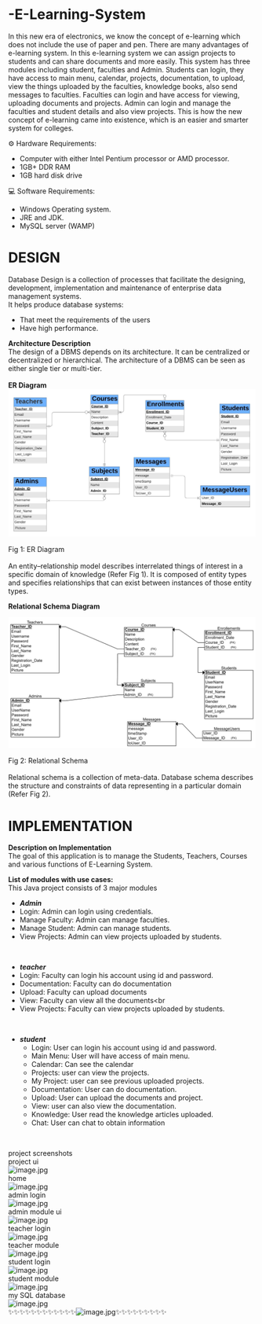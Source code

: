# -E-Learning-System
In this new era of electronics, we know the concept of e-learning which does not include the use of paper and pen. There are many advantages of e-learning system. In this e-learning system we can assign projects to students and can share documents and more easily. This system has three modules including student, faculties and Admin. Students can login, they have access to main menu, calendar, projects, documentation, to upload, view the things uploaded by the faculties, knowledge books, also send messages to faculties. Faculties can login and have access for viewing, uploading documents and projects. Admin can login and manage the faculties and student details and also view projects. This is how the new concept of e-learning came into existence, which is an easier and smarter system for colleges.


⚙️    Hardware Requirements:<br>
*   Computer with either Intel Pentium processor or AMD processor.<br>
*   1GB+ DDR RAM<br>
*   1GB hard disk drive<br>


💻    Software Requirements:<br>
*   Windows Operating system.<br>
*   JRE and JDK.<br>	
*   MySQL server (WAMP)<br>

# DESIGN<br>
Database Design is a collection of processes that facilitate the designing, development, implementation and maintenance of enterprise data management systems.<br>
It helps produce database systems:<br>
*   That meet the requirements of the users<br>
*   Have high performance.<br>

**Architecture Description** <br>
The design of a DBMS depends on its architecture. It can be centralized or decentralized or hierarchical. The architecture of a DBMS can be seen as either single tier or multi-tier.<br><br>
**ER Diagram**
![image.jpg](https://github.com/upadrastaharshavardhan/-E-Learning-System/blob/main/diagram/ER_Diagram.jpg)

Fig 1: ER Diagram <br><br>
An entity–relationship model describes interrelated things of interest in a specific domain of knowledge (Refer Fig 1). It is composed of entity types and specifies relationships that can exist between instances of those entity types.

**Relational Schema Diagram**

![image_1.jpg](https://github.com/upadrastaharshavardhan/-E-Learning-System/blob/main/diagram/Relatoinal_Schema.jpg)

 Fig 2: Relational Schema <br><br>
Relational schema is a collection of meta-data. Database schema describes the structure and constraints of data representing in a particular domain (Refer Fig 2).

# IMPLEMENTATION <br>
**Description on Implementation**<br>
The goal of this application is to manage the Students, Teachers, Courses and various functions of E-Learning System.

**List of modules with use cases:**<br>
This Java project consists of 3 major modules
*  ***Admin***<br>
  *	Login: Admin can login using credentials.<br>
  * Manage Faculty:  Admin can manage faculties.<br>
  * Manage Student: Admin can manage students. <br>
  * View Projects: Admin can view projects uploaded by students.<br>
<br>

*  ***teacher***<br>
  * Login: Faculty can login his account using id and password.<br>
  * Documentation:  Faculty can do documentation <br>
  *	Upload: Faculty can upload documents<br>
  *	View: Faculty can view all the documents<br
  *	View Projects: Faculty can view projects uploaded by students.<br>
<br>

*  ***student***<br>
   *	Login: User can login his account using id and password. <br>
   *	Main Menu: User will have access of main menu.<br>
   *	Calendar: Can see the calendar<br>
   *	Projects:  user can view the projects.<br>
   *	My Project: user can see previous uploaded projects.<br>
   *	Documentation: User can do documentation.<br>
   *	Upload: User can upload the documents and project.<br>
   *	View: user can also view the documentation.<br>
   *	Knowledge: User read the knowledge articles uploaded.<br>
   *	Chat: User can chat to obtain information
<br>

project screenshots
<br>
project ui<br>
![image.jpg](https://github.com/upadrastaharshavardhan/E-Learning-System/blob/main/screenshots/ui.png)
<br>
home<br>
![image.jpg](https://github.com/upadrastaharshavardhan/E-Learning-System/blob/main/screenshots/home.png)
<br>
admin login<br>
![image.jpg](https://github.com/upadrastaharshavardhan/E-Learning-System/blob/main/screenshots/admin%20login.png)
<br>admin module ui<br>
![image.jpg](https://github.com/upadrastaharshavardhan/E-Learning-System/blob/main/screenshots/admin%20module.png)
<br>teacher login<br>
![image.jpg](https://github.com/upadrastaharshavardhan/E-Learning-System/blob/main/screenshots/teacher%20login.png)
<br>teacher module<br>
![image.jpg](https://github.com/upadrastaharshavardhan/E-Learning-System/blob/main/screenshots/teacher%20module.png)
<br>student login<br>
![image.jpg](https://github.com/upadrastaharshavardhan/E-Learning-System/blob/main/screenshots/studentlogin.png)
<br>student module<br>
![image.jpg](https://github.com/upadrastaharshavardhan/E-Learning-System/blob/main/screenshots/student%20module.png)
<br> my SQL database <br>
![image.jpg](https://github.com/upadrastaharshavardhan/E-Learning-System/blob/main/screenshots/database.png)
<br>
✨✨✨✨✨✨✨✨✨✨✨✨![image.jpg](https://64.media.tumblr.com/d0635fa4e4bf417b33f24bd481c21f88/tumblr_ppcabrYCWy1ue08b9o1_540.gifv)✨✨✨✨✨✨✨✨✨
